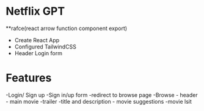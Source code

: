 # Netflix GPT
**rafce(react arrow function component export)

- Create React App
- Configured TailwindCSS
- Header
Login form

# Features
-Login/ Sign up
    -Sign in/up form
    -redirect to browse page
-Browse
    - header
    - main movie
        -trailer
        -title and description
        - movie suggestions
            -movie lsit

